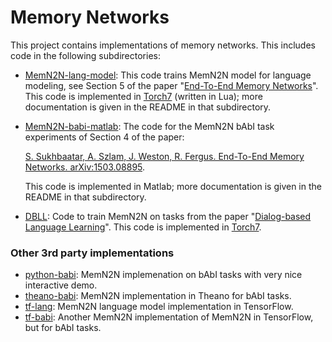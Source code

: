 # Memory Networks

This project contains implementations of memory networks.
This includes code in the following subdirectories:


* [MemN2N-lang-model](MemN2N-lang-model): This code trains MemN2N model for language modeling, see Section 5 of the paper "[End-To-End Memory Networks](http://arxiv.org/abs/1503.08895)". This code is implemented in [Torch7](http://torch.ch/) (written in Lua); more documentation is given in the README in that subdirectory.
 

* [MemN2N-babi-matlab](MemN2N-babi-matlab): The code for the MemN2N bAbI task experiments of Section 4 of the paper:

     [S. Sukhbaatar, A. Szlam, J. Weston, R. Fergus. End-To-End Memory Networks. arXiv:1503.08895](http://arxiv.org/abs/1503.08895).
 
  This code is implemented in Matlab; more documentation is given in the README in that subdirectory.

* [DBLL](DBLL): Code to train MemN2N on tasks from the paper "[Dialog-based Language Learning](https://arxiv.org/abs/1604.06045)". This code is implemented in [Torch7](http://torch.ch).

### Other 3rd party implementations
* [python-babi](https://github.com/vinhkhuc/MemN2N-babi-python): MemN2N implemenation on bAbI tasks with very nice interactive demo.
* [theano-babi](https://github.com/npow/MemN2N): MemN2N implementation in Theano for bAbI tasks.
* [tf-lang](https://github.com/carpedm20/MemN2N-tensorflow): MemN2N language model implementation in TensorFlow.
* [tf-babi](https://github.com/domluna/memn2n): Another MemN2N implementation of MemN2N in TensorFlow, but for bAbI tasks.
